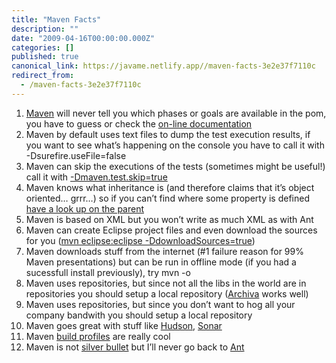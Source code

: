 ```yaml
---
title: "Maven Facts"
description: ""
date: "2009-04-16T00:00:00.000Z"
categories: []
published: true
canonical_link: https://javame.netlify.app//maven-facts-3e2e37f7110c
redirect_from:
  - /maven-facts-3e2e37f7110c
---
```


1.  [Maven](http://maven.apache.org/) will never tell you which phases or goals are available in the pom, you have to guess or check the [on-line documentation](http://maven.apache.org/guides/introduction/introduction-to-the-lifecycle.html)
2.  Maven by default uses text files to dump the test execution results, if you want to see what’s happening on the console you have to call it with -Dsurefire.useFile=false
3.  Maven can skip the executions of the tests (sometimes might be useful!) call it with [\-Dmaven.test.skip=true](http://maven.apache.org/plugins/maven-surefire-plugin/examples/skipping-test.html)
4.  Maven knows what inheritance is (and therefore claims that it’s object oriented… grrr…) so if you can’t find where some property is defined [have a look up on the parent](http://mavenize.blogspot.com/2007/06/pom-inheritance.html)
5.  Maven is based on XML but you won’t write as much XML as with Ant
6.  Maven can create Eclipse project files and even download the sources for you ([mvn eclipse:eclipse -DdownloadSources=true](http://maven.apache.org/guides/mini/guide-ide-eclipse.html))
7.  Maven downloads stuff from the internet (#1 failure reason for 99% Maven presentations) but can be run in offline mode (if you had a sucessfull install previously), try mvn -o
8.  Maven uses repositories, but since not all the libs in the world are in repositories you should setup a local repository ([Archiva](http://archiva.apache.org/) works well)
9.  Maven uses repositories, but since you don’t want to hog all your company bandwith you should setup a local repository
10.  Maven goes great with stuff like [Hudson](https://hudson.dev.java.net/), [Sonar](http://sonar.codehaus.org/)
11.  Maven [build profiles](http://maven.apache.org/guides/introduction/introduction-to-profiles.html) are really cool
12.  Maven is not [silver bullet](http://en.wikipedia.org/wiki/Silver_bullet) but I’ll never go back to [Ant](http://ant.apache.org/)
